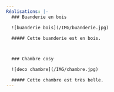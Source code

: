 ```yaml
---
Réalisations: |-
  ### Buanderie en bois

  ![buanderie bois](/IMG/buanderie.jpg)

  ##### Cette buanderie est en bois.



  ### Chambre cosy

  ![deco chambre](/IMG/chambre.jpg)

  ##### Cette chambre est très belle.
---
```

